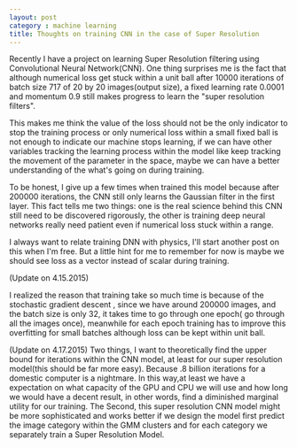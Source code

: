 ```yaml
---
layout: post
category : machine learning
title: Thoughts on training CNN in the case of Super Resolution
---
```


Recently I have a project on learning Super Resolution filtering using Convolutional Neural Network(CNN). One thing surprises me is the fact that although numerical loss get stuck within a unit ball after 10000 iterations of batch size 717 of 20 by 20 images(output size), a fixed learning rate 0.0001 and momentum 0.9 still makes progress to learn the "super resolution filters". 

<!--break-->


This makes me think the value of the loss should not be the only indicator to stop the training process or only numerical loss within a small fixed ball is not enough to indicate our machine stops learning, if we can have other variables tracking the learning process within the model like keep tracking the movement of the parameter in the space, maybe we can have a better understanding of the what's going on during training. 
<!--break-->

To be honest, I give up a few times when trained this model because after 200000 iterations, the CNN still only learns the Gaussian filter in the first layer. This fact tells me two things: one is the real science behind this CNN still need to be discovered rigorously, the other is training deep neural networks really need patient even if numerical loss stuck within a range. 
<!--break-->

I always want to relate training DNN with physics, I'll start another post on this when I'm free. But a little hint for me to remember for now is maybe we should see loss as a vector instead of scalar during training. 

<!--break-->
(Update on 4.15.2015)
<!--break-->
I realized the reason that training take so much time is because of the stochastic gradient descent , since we have around 200000 images, and the batch size is only 32, it takes time to go through one epoch( go through all the images once), meanwhile for each epoch training has to improve this overfitting for small batches although loss can be kept within unit ball.

<!--break-->
(Update on 4.17.2015)
Two things, I want to theoretically find the upper bound for iterations within the CNN model, at least for our super resolution model(this should be far more easy). Because .8 billion iterations for a domestic computer is a nightmare.  In this way,at least we have a expectation on what capacity of the GPU and CPU we will use and how long we would have a decent result, in other words, find a diminished marginal utility for our training. The Second, this super resolution CNN model might be more sophisticated and works better if we design the model first predict the image category within the GMM clusters and for each category we separately train a Super Resolution Model. 